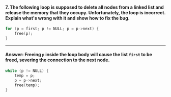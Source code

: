 #### 7. The following loop is supposed to delete all nodes from a linked list and release the memory that they occupy. Unfortunately, the loop is incorrect. Explain what's wrong with it and show how to fix the bug.  

```c
for (p = first; p != NULL; p = p->next) {
    free(p);
}
```

---

#### Answer: Freeing `p` inside the loop body will cause the list `first` to be freed, severing the connection to the next node.  

```c
while (p != NULL) {
    temp = p;
    p = p->next;
    free(temp);
}
```
